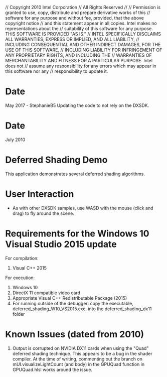 // Copyright 2010 Intel Corporation
// All Rights Reserved
//
// Permission is granted to use, copy, distribute and prepare derivative works of this
// software for any purpose and without fee, provided, that the above copyright notice
// and this statement appear in all copies.  Intel makes no representations about the
// suitability of this software for any purpose.  THIS SOFTWARE IS PROVIDED "AS IS."
// INTEL SPECIFICALLY DISCLAIMS ALL WARRANTIES, EXPRESS OR IMPLIED, AND ALL LIABILITY,
// INCLUDING CONSEQUENTIAL AND OTHER INDIRECT DAMAGES, FOR THE USE OF THIS SOFTWARE,
// INCLUDING LIABILITY FOR INFRINGEMENT OF ANY PROPRIETARY RIGHTS, AND INCLUDING THE
// WARRANTIES OF MERCHANTABILITY AND FITNESS FOR A PARTICULAR PURPOSE.  Intel does not
// assume any responsibility for any errors which may appear in this software nor any
// responsibility to update it.

Date
====
May 2017 - StephanieB5 Updating the code to not rely on the DXSDK.

Date
====
July 2010


Deferred Shading Demo
=====================

This application demonstrates several deferred shading algorithms.


User Interaction
================

- As with other DXSDK samples, use WASD with the mouse (click and drag) to fly
  around the scene.


Requirements for the Windows 10 Visual Studio 2015 update
============

For compilation:

1) Visual C++ 2015

For execution:

1) Windows 10
2) DirectX 11 compatible video card
3) Appropriate Visual C++ Redistributable Package (2015)
4) For running outside of the debugger: copy the executable, deferred_shading_W10_VS2015.exe, into the deferred_shading_dx11 folder


Known Issues (dated from 2010)
============
   
1) Output is corrupted on NVIDIA DX11 cards when using the "Quad" deferred
   shading technique. This appears to be a bug in the shader compiler.
   At the time of writing, commenting out the branch on mUI.visualizeLightCount
   (and body) in the GPUQuad function in GPUQuad.hlsl works around the issue.
